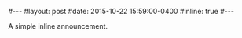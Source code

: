 #---
#layout: post
#date: 2015-10-22 15:59:00-0400
#inline: true
#---

A simple inline announcement.
